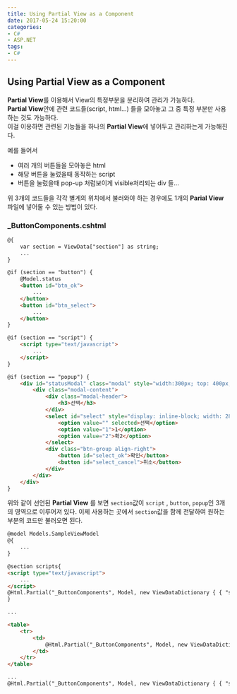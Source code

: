 ```yaml
---
title: Using Partial View as a Component
date: 2017-05-24 15:20:00
categories:
- C#
- ASP.NET
tags:
- C#
---
```


## Using Partial View as a Component

**Partial View**를 이용해서 View의 특정부분을 분리하여 관리가 가능하다.  
**Partial View**안에 관련 코드들(script, html...) 들을 모아놓고 그 중 특정 부분만 사용하는 것도 가능하다.  
이걸 이용하면 관련된 기능들을 하나의 **Partial View**에 넣어두고 관리하는게 가능해진다.

예를 들어서

- 여러 개의 버튼들을 모아놓은 html
- 해당 버튼을 눌렀을때 동작하는 script
- 버튼을 눌렀을때 pop-up 처럼보이게 visible처리되는 div 들...

위 3개의 코드들을 각각 별게의 위치에서 불러와야 하는 경우에도 1개의 **Parial View** 파일에 넣어둘 수 있는 방법이 있다.

### _ButtonComponents.cshtml
```HTML
@{
	var section = ViewData["section"] as string;
    ...
}

@if (section == "button") {
	@Model.status
	<button id="btn_ok">
        ...
	</button>
	<button id="btn_select">
        ...
	</button>
}

@if (section == "script") {
	<script type="text/javascript">
        ...
	</script>
}

@if (section == "popup") {
	<div id="statusModal" class="modal" style="width:300px; top: 400px;">
		<div class="modal-content">
			<div class="modal-header">
				<h3>선택</h3>
			</div>
            <select id="select" style="display: inline-block; width: 280px;">
                <option value="" selected>선택</option>
                <option value="1">1</option>
                <option value="2">확2</option>
            </select>
			<div class="btn-group align-right">
				<button id="select_ok">확인</button>
				<button id="select_cancel">취소</button>
			</div>
		</div>
	</div>
}
```

위와 같이 선언된 **Partial View** 를 보면 `section`값이 `script` , `button`, `popup`인 3개의 영역으로 이루어져 있다. 이제 사용하는 곳에서 `section`값을 함께 전달하여 원하는 부분의 코드만 불러오면 된다.

```HTML
@model Models.SampleViewModel
@{
    ...
}

@section scripts{
<script type="text/javascript">
    ...
</script>
@Html.Partial("_ButtonComponents", Model, new ViewDataDictionary { { "section", "script" } } )
}

...

<table>
    <tr>
        <td>
            @Html.Partial("_ButtonComponents", Model, new ViewDataDictionary { { "section", "button" } } )
        </td>
    </tr>
</table>

...
@Html.Partial("_ButtonComponents", Model, new ViewDataDictionary { { "section", "popup" } })
```
